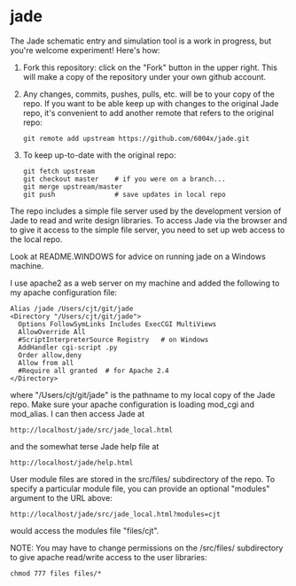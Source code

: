 jade
====

The Jade schematic entry and simulation tool is a work in progress,
but you're welcome experiment!  Here's how:

1.  Fork this repository: click on the "Fork" button in the upper
    right.  This will make a copy of the repository under your own
    github account.

2.  Any changes, commits, pushes, pulls, etc. will be to your copy
    of the repo.  If you want to be able keep up with changes to the
    original Jade repo, it's convenient to add another remote that
    refers to the original repo:

        git remote add upstream https://github.com/6004x/jade.git

3.  To keep up-to-date with the original repo:

        git fetch upstream
        git checkout master    # if you were on a branch...
        git merge upstream/master
        git push               # save updates in local repo

The repo includes a simple file server used by the development
version of Jade to read and write design libraries.  To access
Jade via the browser and to give it access to the simple file
server, you need to set up web access to the local repo.

Look at README.WINDOWS for advice on running jade on
a Windows machine.

I use apache2 as a web server on my machine and added the following
to my apache configuration file:

    Alias /jade /Users/cjt/git/jade
    <Directory "/Users/cjt/git/jade">
      Options FollowSymLinks Includes ExecCGI MultiViews
      AllowOverride All
      #ScriptInterpreterSource Registry   # on Windows
      AddHandler cgi-script .py
      Order allow,deny
      Allow from all
      #Require all granted  # for Apache 2.4
    </Directory>

where "/Users/cjt/git/jade" is the pathname to my local copy
of the Jade repo.  Make sure your apache configuration is
loading mod_cgi and mod_alias.  I can then access Jade at

    http://localhost/jade/src/jade_local.html

and the somewhat terse Jade help file at

    http://localhost/jade/help.html

User module files are stored in the src/files/ subdirectory
of the repo.  To specify a particular module file, you can
provide an optional "modules" argument to the URL above:

    http://localhost/jade/src/jade_local.html?modules=cjt

would access the modules file "files/cjt".

NOTE: You may have to change permissions on the /src/files/
subdirectory to give apache read/write access to the user
libraries:

    chmod 777 files files/*


